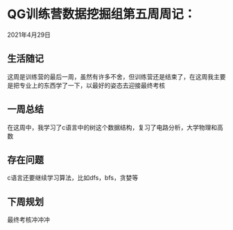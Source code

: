 # QG训练营数据挖掘组第五周周记：

2021年4月29日

## 生活随记

这周是训练营的最后一周，虽然有许多不舍，但训练营还是结束了，在这周我主要是把专业上的东西学了一下，以最好的姿态去迎接最终考核

## 一周总结

在这周中，我学习了c语言中的树这个数据结构，复习了电路分析，大学物理和高数

## 存在问题

c语言还要继续学习算法，比如dfs，bfs，贪婪等



## 下周规划

最终考核冲冲冲

